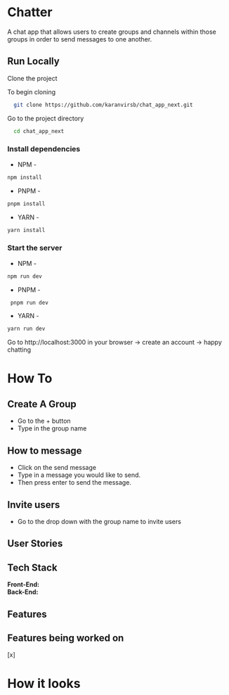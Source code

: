 # Chatter

A chat app that allows users to create groups and channels within those groups in order to send messages to one another.

## Run Locally 

Clone the project <br/>

To begin cloning

```bash
  git clone https://github.com/karanvirsb/chat_app_next.git
```

Go to the project directory

``` bash
  cd chat_app_next
```

### Install dependencies

- NPM -
```bash
npm install
```

- PNPM -
```bash
pnpm install
```

- YARN -
```bash
yarn install
```

### Start the server 

- NPM -
```bash
npm run dev
```

- PNPM -
```bash
 pnpm run dev
```

- YARN -
```bash
yarn run dev
```

Go to http://localhost:3000 in your browser -> create an account -> happy chatting <br/>

# How To

## Create A Group
- Go to the + button 
- Type in the group name 

## How to message
- Click on the send message
- Type in a message you would like to send.  
- Then press enter to send the message.

## Invite users
- Go to the drop down with the group name to invite users

## User Stories

## Tech Stack
**Front-End:**  <br/>
**Back-End:**

## Features

## Features being worked on 
[x] <br/>


# How it looks
